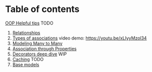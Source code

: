 # Table of contents
[OOP Helpful tips](oop_fundamentals.md) TODO
1. [Relationships](relationships.md)
2. [Types of associations](more_association.md) video demo: https://youtu.be/xLIyyMzol34
3. [Modeling Many to Many](many_to_many.md)
4. [Association through Properties](properties.md)
5. [Decorators deep dive](decorators.md) WIP
5. [Caching](caching.md) TODO
6. [Base models](base_models.md)


